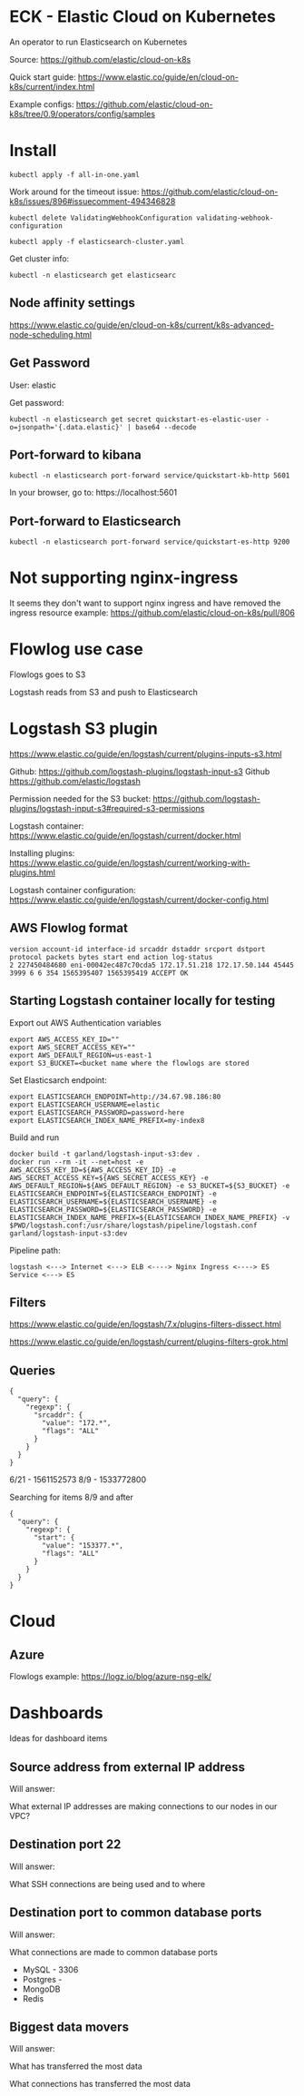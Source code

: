 ECK - Elastic Cloud on Kubernetes
================================

An operator to run Elasticsearch on Kubernetes


Source: https://github.com/elastic/cloud-on-k8s

Quick start guide: https://www.elastic.co/guide/en/cloud-on-k8s/current/index.html

Example configs: https://github.com/elastic/cloud-on-k8s/tree/0.9/operators/config/samples

# Install


```
kubectl apply -f all-in-one.yaml
```

Work around for the timeout issue: https://github.com/elastic/cloud-on-k8s/issues/896#issuecomment-494346828
```
kubectl delete ValidatingWebhookConfiguration validating-webhook-configuration
```

```
kubectl apply -f elasticsearch-cluster.yaml
```


Get cluster info:
```
kubectl -n elasticsearch get elasticsearc
```

## Node affinity settings

https://www.elastic.co/guide/en/cloud-on-k8s/current/k8s-advanced-node-scheduling.html

## Get Password

User: elastic

Get password:
```
kubectl -n elasticsearch get secret quickstart-es-elastic-user -o=jsonpath='{.data.elastic}' | base64 --decode
```

## Port-forward to kibana

```
kubectl -n elasticsearch port-forward service/quickstart-kb-http 5601
```

In your browser, go to:  https://localhost:5601

## Port-forward to Elasticsearch

```
kubectl -n elasticsearch port-forward service/quickstart-es-http 9200
```

# Not supporting nginx-ingress

It seems they don't want to support nginx ingress and have removed the ingress
resource example:  https://github.com/elastic/cloud-on-k8s/pull/806


# Flowlog use case

Flowlogs goes to S3

Logstash reads from S3 and push to Elasticsearch

# Logstash S3 plugin

https://www.elastic.co/guide/en/logstash/current/plugins-inputs-s3.html

Github:  https://github.com/logstash-plugins/logstash-input-s3
Github https://github.com/elastic/logstash

Permission needed for the S3 bucket:  https://github.com/logstash-plugins/logstash-input-s3#required-s3-permissions

Logstash container: https://www.elastic.co/guide/en/logstash/current/docker.html

Installing plugins: https://www.elastic.co/guide/en/logstash/current/working-with-plugins.html

Logstash container configuration: https://www.elastic.co/guide/en/logstash/current/docker-config.html

## AWS Flowlog format

```
version account-id interface-id srcaddr dstaddr srcport dstport protocol packets bytes start end action log-status
2 227450484680 eni-00042ec487c70cda5 172.17.51.218 172.17.50.144 45445 3999 6 6 354 1565395407 1565395419 ACCEPT OK
```

## Starting Logstash container locally for testing

Export out AWS Authentication variables
```
export AWS_ACCESS_KEY_ID=""
export AWS_SECRET_ACCESS_KEY=""
export AWS_DEFAULT_REGION=us-east-1
export S3_BUCKET=<bucket name where the flowlogs are stored
```

Set Elasticsarch endpoint:
```
export ELASTICSEARCH_ENDPOINT=http://34.67.98.186:80
export ELASTICSEARCH_USERNAME=elastic
export ELASTICSEARCH_PASSWORD=password-here
export ELASTICSEARCH_INDEX_NAME_PREFIX=my-index8
```

Build and run
```
docker build -t garland/logstash-input-s3:dev .
docker run --rm -it --net=host -e AWS_ACCESS_KEY_ID=${AWS_ACCESS_KEY_ID} -e AWS_SECRET_ACCESS_KEY=${AWS_SECRET_ACCESS_KEY} -e AWS_DEFAULT_REGION=${AWS_DEFAULT_REGION} -e S3_BUCKET=${S3_BUCKET} -e ELASTICSEARCH_ENDPOINT=${ELASTICSEARCH_ENDPOINT} -e ELASTICSEARCH_USERNAME=${ELASTICSEARCH_USERNAME} -e ELASTICSEARCH_PASSWORD=${ELASTICSEARCH_PASSWORD} -e ELASTICSEARCH_INDEX_NAME_PREFIX=${ELASTICSEARCH_INDEX_NAME_PREFIX} -v $PWD/logstash.conf:/usr/share/logstash/pipeline/logstash.conf garland/logstash-input-s3:dev
```

Pipeline path:

```
logstash <---> Internet <---> ELB <----> Nginx Ingress <----> ES Service <---> ES
```

## Filters

https://www.elastic.co/guide/en/logstash/7.x/plugins-filters-dissect.html

https://www.elastic.co/guide/en/logstash/current/plugins-filters-grok.html

## Queries

```
{
  "query": {
    "regexp": {
      "srcaddr": {
        "value": "172.*",
        "flags": "ALL"
      }
    }
  }
}
```


6/21 - 1561152573
8/9 - 1533772800

Searching for items 8/9 and after
```
{
  "query": {
    "regexp": {      
      "start": {
        "value": "153377.*",
        "flags": "ALL"
      }
    }
  }
}
```

# Cloud

## Azure

Flowlogs example:  https://logz.io/blog/azure-nsg-elk/

# Dashboards

Ideas for dashboard items

## Source address from external IP address

Will answer:

What external IP addresses are making connections to our nodes in our VPC?

## Destination port 22

Will answer:

What SSH connections are being used and to where

## Destination port to common database ports

Will answer:

What connections are made to common database ports

* MySQL - 3306
* Postgres -
* MongoDB
* Redis

## Biggest data movers
Will answer:

What has transferred the most data

What connections has transferred the most data
